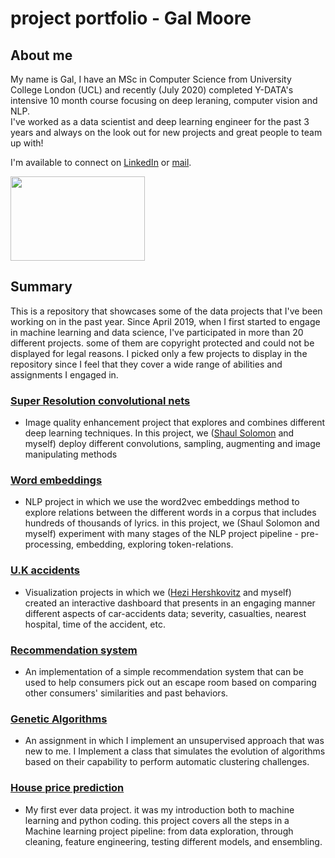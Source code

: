 # project portfolio - Gal Moore

## About me
 My name is Gal, I have an MSc in Computer Science from University College London (UCL) and recently (July 2020) completed Y-DATA's intensive 10 month course focusing on deep leraning, computer vision and NLP. <br>
 I've worked as a data scientist and deep learning engineer for the past 3 years and always on the look out for new projects and great people to team up with!<br>

I'm available to connect on [LinkedIn](https://www.linkedin.com/in/galmoore) or [mail](gal@galmoore.co.uk).

<img src="https://cdn.clipart.email/b31a8e4dce12c35ea192f8420687c3fc_python-logo-clipart-easy-pandas-python-logo-png-download-_1242-733.png" width="215" height="135">

## Summary
This is a repository that showcases some of the data projects that I've been working on in the past year.
Since April 2019, when I first started to engage in machine learning and data science, I've participated in more than 20 different projects. some of them are copyright protected and could not be displayed for legal reasons.
I picked only a few projects to display in the repository since I feel that they cover a wide range of abilities and assignments I engaged in. 

### [Super Resolution convolutional nets](https://github.com/Hernanros/work_portfolio/tree/master/Super-resolution%20convolutional%20Net) 
- Image quality enhancement project that explores and combines different deep learning techniques. In this project, we ([Shaul Solomon](https://github.com/ShaulSolomon) and myself) deploy different convolutions, sampling, augmenting and image manipulating methods 

### [Word embeddings](https://github.com/Hernanros/work_portfolio/tree/master/Word_embeddings)
- NLP project in which we use the word2vec embeddings method to explore relations between the different words in a corpus that includes hundreds of thousands of lyrics. in this project, we (Shaul Solomon and myself) experiment with many stages of the NLP project pipeline - pre-processing, embedding, exploring token-relations.

### [U.K accidents](https://github.com/Hernanros/work_portfolio/tree/master/UK-accidents)
 - Visualization projects in which we ([Hezi Hershkovitz](https://github.com/hershkoy) and myself) created an interactive dashboard that presents in an engaging manner different aspects of car-accidents data; severity, casualties, nearest hospital, time of the accident, etc.

### [Recommendation system](https://github.com/Hernanros/work_portfolio/tree/master/Reccomandation%20systems)
- An implementation of a simple recommendation system that can be used to help consumers pick out an escape room based on comparing other consumers' similarities and past behaviors.

### [Genetic Algorithms](https://github.com/Hernanros/work_portfolio/tree/master/Genetic%20algorithms)
- An assignment in which I implement an unsupervised approach that was new to me. I Implement a class that simulates the evolution of algorithms based on their capability to perform automatic clustering challenges.

### [House price prediction](https://github.com/Hernanros/work_portfolio/tree/master/Predicting%20house%20prices)
- My first ever data project. it was my introduction both to machine learning and python coding. this project covers all the steps in a Machine learning project pipeline: from data exploration, through cleaning, feature engineering, testing different models, and ensembling.
